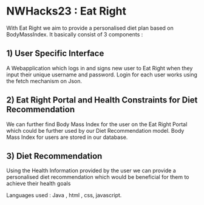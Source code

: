 # NWHacks23 : Eat Right
With Eat Right we aim to provide a personalised diet plan based on BodyMassIndex. It basically consist of 3 components :

## 1) User Specific Interface
A Webapplication which logs in and signs new user to Eat Right when they input their unique username and password.
Login for each user works using the fetch mechanism on Json.

## 2) Eat Right Portal and Health Constraints for Diet Recommendation
We can further find Body Mass Index for the user on the Eat Right Portal which could be further used by our Diet Recommendation model.
Body Mass Index for users are stored in our database.

## 3) Diet Recommendation
Using the Health Information provided by the user we can provide a personalised diet recommendation which would be beneficial for them to achieve their health goals

Languages used : Java , html , css, javascript.

